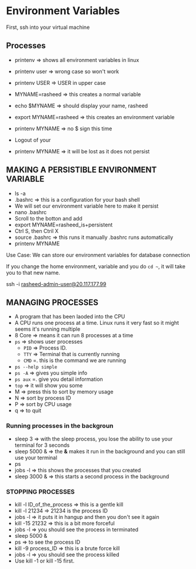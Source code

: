 # Environment Variables

First, ssh into your virtual machine

## Processes

- printenv => shows all environment variables in linux
- printenv user => wrong case so won't work
- printenv USER => USER in upper case
- MYNAME=rasheed => this creates a normal variable
- echo $MYNAME => should display your name, rasheed

- export MYNAME=rasheed => this creates an environment variable
- printenv MYNAME => no $ sign this time
- Logout of your
- printenv MYNAME => it will be lost as it does not persist

## MAKING A PERSISTIBLE ENVIRONMENT VARIABLE

- ls -a
- .bashrc => this is a configuration for your bash shell
- We will set our environment variable here to make it persist
- nano .bashrc
- Scroll to the botton and add
- export MYNAME=rasheed_is+persistent
- Ctrl S, then Ctril X
- source .bashrc => this runs it manually .bashrc runs automatically
- printenv MYNAME

Use Case: We can store our environment variables for database connection

If you change the home environment, variable and you do `cd ~`, it will take you to that new name.

ssh -i rasheed-admin-user@20.117.177.99

## MANAGING PROCESSES

- A program that has been laoded into the CPU
- A CPU runs one process at a time. Linux runs it very fast so it might seems it's running multiple
- 8 Core => means it can run 8 processes at a time
- `ps` => shows user processes
  - `PID` => Process ID.
  - `TTY` => Terminal that is currently running
  - `CMD` =. this is the command we are running
- `ps --help simple`
- `ps -A` => gives you simple info
- `ps aux` =. give you detail information
- `top` => it will show you some
- M => press this to sort by memory usage
- N => sort by process ID
- P => sort by CPU usage
- q => to quit

### Running processes in the backgroun

- sleep 3 => with the sleep process, you lose the ability to use your terminal for 3 seconds
- sleep 5000 & => the **&** makes it run in the background and you can still use your terminal
- ps
- jobs -l => this shows the processes that you created
- sleep 3000 & => this starts a second process in the background

### STOPPING PROCESSES

- kill -l ID_of_the_process => this is a gentle kill
- kill -l 21234 => 21234 is the process ID
- jobs -l => it puts it in hangup and then you don't see it again
- kill -15 21232 => this is a bit more forceful
- jobs -l => you should see the process in terminated
- sleep 5000 &
- ps => to see the process ID
- kill -9 process_ID => this is a brute force kill
- jobs -l => you should see the process killed
- Use kill -1 or kill -15 first.
